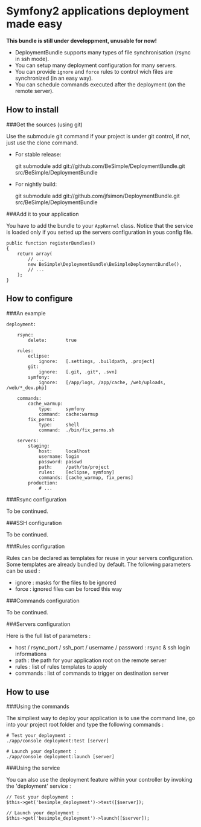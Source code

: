 Symfony2 applications deployment made easy
==========================================


**This bundle is still under developpment, unusable for now!**

-  DeploymentBundle supports many types of file synchronisation (rsync in ssh mode).
-  You can setup many deployment configuration for many servers.
-  You can provide `ignore` and `force` rules to control wich files are synchronized (in an easy way).
-  You can schedule commands executed after the deployment (on the remote server).


How to install
--------------


###Get the sources (using git)

Use the submodule git command if your project is under git control, if not, just use the clone command.

-  For stable release:

    git submodule add git://github.com/BeSimple/DeploymentBundle.git src/BeSimple/DeploymentBundle
    
-  For nightly build:

    git submodule add git://github.com/jfsimon/DeploymentBundle.git src/BeSimple/DeploymentBundle


###Add it to your application

You have to add the bundle to your `AppKernel` class.
Notice that the service is loaded only if you setted up the servers configuration in yous config file.

    public function registerBundles()
    {
        return array(
            // ...
            new BeSimple\DeploymentBundle\BeSimpleDeploymentBundle(),
            // ...
        );
    }
    

How to configure
----------------


###An example

    deployment:
    
        rsync:
            delete:       true
    
        rules:
            eclipse:
                ignore:   [.settings, .buildpath, .project]
            git:
                ignore:   [.git, .git*, .svn]
            symfony:
                ignore:   [/app/logs, /app/cache, /web/uploads, /web/*_dev.php]
                
        commands:
            cache_warmup:
                type:     symfony
                command:  cache:warmup
            fix_perms:
                type:     shell
                command:  ./bin/fix_perms.sh

        servers:
            staging:
                host:     localhost
                username: login
                password: passwd
                path:     /path/to/project
                rules:    [eclipse, symfony]
                commands: [cache_warmup, fix_perms]
            production:
                # ...
            

###Rsync configuration

To be continued.


###SSH configuration

To be continued.


###Rules configuration

Rules can be declared as templates for reuse in your servers configuration.
Some templates are already bundled by default. The following parameters can be used :

-  ignore : masks for the files to be ignored
-  force : ignored files can be forced this way


###Commands configuration

To be continued.


###Servers configuration

Here is the full list of parameters :

-  host / rsync_port / ssh_port / username / password : rsync & ssh login informations
-  path : the path for your application root on the remote server
-  rules : list of rules templates to apply
-  commands : list of commands to trigger on destination server


How to use
----------


###Using the commands

The simpliest way to deploy your application is to use the command line,
go into your project root folder and type the following commands :

    # Test your deployment :
    ./app/console deployment:test [server]
    
    # Launch your deployment :
    ./app/console deployment:launch [server]
    
    
###Using the service

You can also use the deployment feature within your controller
by invoking the 'deployment' service :

    // Test your deployment :
    $this->get('besimple_deployment')->test([$server]);
    
    // Launch your deployment :
    $this->get('besimple_deployment')->launch([$server]);
